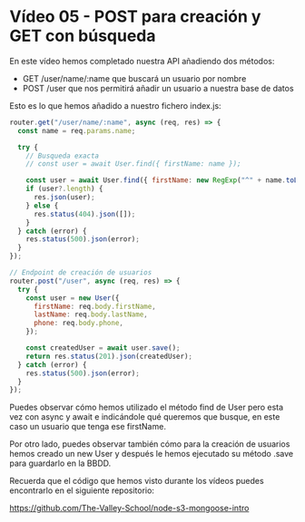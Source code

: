 # Vídeo 05 - POST para creación y GET con búsqueda

En este vídeo hemos completado nuestra API añadiendo dos métodos:

- GET /user/name/:name que buscará un usuario por nombre
- POST /user que nos permitirá añadir un usuario a nuestra base de datos

Esto es lo que hemos añadido a nuestro fichero index.js:

```jsx
router.get("/user/name/:name", async (req, res) => {
  const name = req.params.name;

  try {
    // Busqueda exacta
    // const user = await User.find({ firstName: name });

    const user = await User.find({ firstName: new RegExp("^" + name.toLowerCase(), "i") });
    if (user?.length) {
      res.json(user);
    } else {
      res.status(404).json([]);
    }
  } catch (error) {
    res.status(500).json(error);
  }
});

// Endpoint de creación de usuarios
router.post("/user", async (req, res) => {
  try {
    const user = new User({
      firstName: req.body.firstName,
      lastName: req.body.lastName,
      phone: req.body.phone,
    });

    const createdUser = await user.save();
    return res.status(201).json(createdUser);
  } catch (error) {
    res.status(500).json(error);
  }
});
```

Puedes observar cómo hemos utilizado el método find de User pero esta vez con async y await e indicándole qué queremos que busque, en este caso un usuario que tenga ese firstName.

Por otro lado, puedes observar también cómo para la creación de usuarios hemos creado un new User y después le hemos ejecutado su método .save para guardarlo en la BBDD.

Recuerda que el código que hemos visto durante los vídeos puedes encontrarlo en el siguiente repositorio:

<https://github.com/The-Valley-School/node-s3-mongoose-intro>
